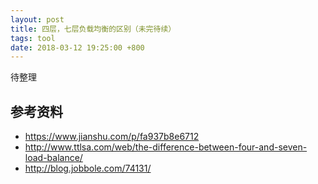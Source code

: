 ```yaml
---
layout: post
title: 四层，七层负载均衡的区别（未完待续）
tags: tool
date: 2018-03-12 19:25:00 +800
---
```


待整理

## 参考资料

- https://www.jianshu.com/p/fa937b8e6712
- http://www.ttlsa.com/web/the-difference-between-four-and-seven-load-balance/
- http://blog.jobbole.com/74131/